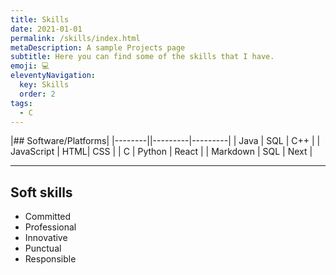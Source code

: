 ```yaml
---
title: Skills
date: 2021-01-01
permalink: /skills/index.html
metaDescription: A sample Projects page
subtitle: Here you can find some of the skills that I have.
emoji: 💻
eleventyNavigation:
  key: Skills
  order: 2
tags:
  - C
---
```



|## Software/Platforms|
|--------||---------|---------|
| Java | SQL | C++ |
| JavaScript | HTML| CSS |
| C | Python | React |
| Markdown | SQL | Next |


---
## Soft skills

- Committed
- Professional
- Innovative
- Punctual
- Responsible
